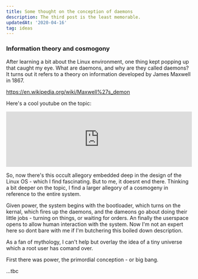 ```yaml
---
title: Some thought on the conception of daemons
description: The third post is the least memorable.
updatedAt: '2020-04-16'
tag: ideas
---
```


### Information theory and cosmogony

After learning a bit about the Linux environment, one thing kept popping up that caught my eye. What are daemons, and why are they called daemons? It turns out it refers to a theory on information developed by James Maxwell in 1867.

https://en.wikipedia.org/wiki/Maxwell%27s_demon

Here's a cool youtube on the topic:
<iframe width="100%" src="https://www.youtube.com/embed/11QkX4u6RJg" title="YouTube video player" frameborder="0" allow="accelerometer; autoplay; clipboard-write; encrypted-media; gyroscope; picture-in-picture" allowfullscreen></iframe>

So, now there's this occult allegory embedded deep in the design of the Linux OS - which I find fascinating. But to me, it doesnt end there. Thinking a bit deeper on the topic, I find a larger allegory of a cosmogeny in reference to the entire system.

Given power, the system begins with the bootloader, which turns on the kernal, which fires up the daemons, and the dameons go about doing their little jobs - turning on things, or waiting for orders. An finally the userspace opens to allow human interaction with the system. Now I'm not an expert here so dont bare with me if I'm butchering this boiled down description.

As a fan of mythology, I can't help but overlay the idea of a tiny universe which a root user has comand over.

First there was power, the primordial conception - or big bang.

...tbc
